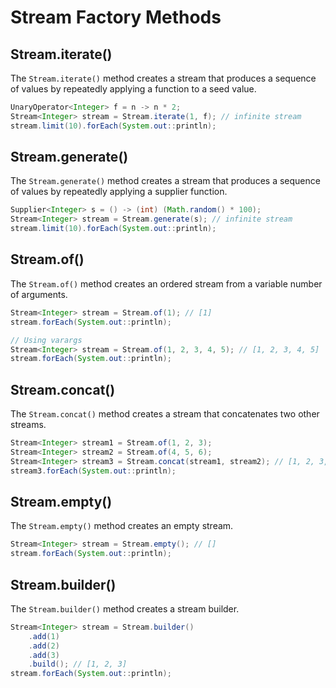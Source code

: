 # Stream Factory Methods

## Stream.iterate()

The `Stream.iterate()` method creates a stream that produces a sequence of values by repeatedly applying a function to a seed value.

```java
UnaryOperator<Integer> f = n -> n * 2;
Stream<Integer> stream = Stream.iterate(1, f); // infinite stream
stream.limit(10).forEach(System.out::println);
```

## Stream.generate()

The `Stream.generate()` method creates a stream that produces a sequence of values by repeatedly applying a supplier function.

```java
Supplier<Integer> s = () -> (int) (Math.random() * 100);
Stream<Integer> stream = Stream.generate(s); // infinite stream
stream.limit(10).forEach(System.out::println);
```

## Stream.of()

The `Stream.of()` method creates an ordered stream from a variable number of arguments.

```java
Stream<Integer> stream = Stream.of(1); // [1]
stream.forEach(System.out::println);

// Using varargs
Stream<Integer> stream = Stream.of(1, 2, 3, 4, 5); // [1, 2, 3, 4, 5]
stream.forEach(System.out::println);
```

## Stream.concat()

The `Stream.concat()` method creates a stream that concatenates two other streams.

```java
Stream<Integer> stream1 = Stream.of(1, 2, 3);
Stream<Integer> stream2 = Stream.of(4, 5, 6);
Stream<Integer> stream3 = Stream.concat(stream1, stream2); // [1, 2, 3, 4, 5, 6]
stream3.forEach(System.out::println);
```

## Stream.empty()

The `Stream.empty()` method creates an empty stream.

```java
Stream<Integer> stream = Stream.empty(); // []
stream.forEach(System.out::println);
```

## Stream.builder()

The `Stream.builder()` method creates a stream builder.

```java
Stream<Integer> stream = Stream.builder()
    .add(1)
    .add(2)
    .add(3)
    .build(); // [1, 2, 3]
stream.forEach(System.out::println);
```
